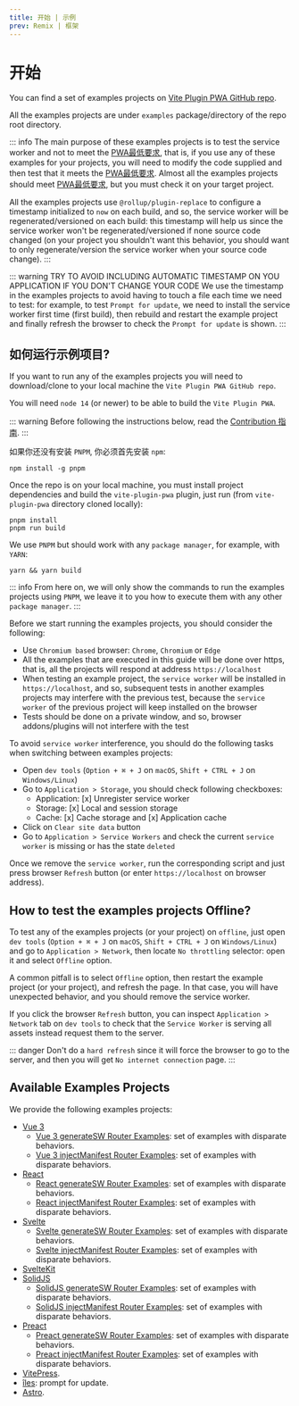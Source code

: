 ```yaml
---
title: 开始 | 示例
prev: Remix | 框架
---
```


# 开始

You can find a set of examples projects on [Vite Plugin PWA GitHub repo](https://github.com/antfu/vite-plugin-pwa/tree/main/examples).

All the examples projects are under `examples` package/directory of the repo root directory.

::: info
The main purpose of these examples projects is to test the service worker and not to meet the [PWA最低要求](/guide/pwa-minimal-requirements), that is, if you use any of these examples for your projects, you will need to modify the code supplied and then test that it meets the [PWA最低要求](/guide/pwa-minimal-requirements). Almost all the examples projects should meet [PWA最低要求](/guide/pwa-minimal-requirements), but you must check it on your target project.

All the examples projects use `@rollup/plugin-replace` to configure a timestamp initialized to `now` on each build, and so, the service worker will be regenerated/versioned on each build: this timestamp will help us since the service worker won't be regenerated/versioned if none source code changed (on your project you shouldn't want this behavior, you should want to only regenerate/version the service worker when your source code change).
:::

::: warning TRY TO AVOID INCLUDING AUTOMATIC TIMESTAMP ON YOU APPLICATION IF YOU DON'T CHANGE YOUR CODE
We use the timestamp in the examples projects to avoid having to touch a file each time we need to test: for example, to test `Prompt for update`, we need to install the service worker first time (first build), then rebuild and restart the example project and finally refresh the browser to check the `Prompt for update` is shown.
:::

## 如何运行示例项目?

If you want to run any of the examples projects you will need to download/clone to your local machine the `Vite Plugin PWA GitHub repo`.

You will need `node 14` (or newer) to be able to build the `Vite Plugin PWA`.

::: warning
Before following the instructions below, read the [Contribution 指南](https://github.com/antfu/vite-plugin-pwa/blob/main/CONTRIBUTING.md).
:::

如果你还没有安装 `PNPM`, 你必须首先安装 `npm`:

```shell
npm install -g pnpm
```

Once the repo is on your local machine, you must install project dependencies and build the `vite-plugin-pwa` plugin, just run (from `vite-plugin-pwa` directory cloned locally):

```shell
pnpm install
pnpm run build
```

We use `PNPM` but should work with any `package manager`, for example, with `YARN`:

```shell
yarn && yarn build
```

::: info
From here on, we will only show the commands to run the examples projects using `PNPM`, we leave it to you how to execute them with any other` package manager`.
:::

Before we start running the examples projects, you should consider the following:

- Use `Chromium based` browser: `Chrome`, `Chromium` or `Edge`
- All the examples that are executed in this guide will be done over https, that is, all the projects will respond at address `https://localhost`
- When testing an example project, the `service worker` will be installed in `https://localhost`, and so, subsequent tests in another examples projects may interfere with the previous test, because the `service worker` of the previous project will keep installed on the browser
- Tests should be done on a private window, and so, browser addons/plugins will not interfere with the test

To avoid `service worker` interference, you should do the following tasks when switching between examples projects:

- Open `dev tools` (`Option + ⌘ + J` on `macOS`, `Shift + CTRL + J` on `Windows/Linux`)
- Go to `Application > Storage`, you should check following checkboxes:
  - Application: [x] Unregister service worker
  - Storage: [x] Local and session storage
  - Cache: [x] Cache storage and [x] Application cache
- Click on `Clear site data` button
- Go to `Application > Service Workers` and check the current `service worker` is missing or has the state `deleted`

Once we remove the `service worker`, run the corresponding script and just press browser `Refresh` button (or enter `https://localhost` on browser address).

## How to test the examples projects Offline?

To test any of the examples projects (or your project) on `offline`, just open `dev tools` (`Option + ⌘ + J` on `macOS`, `Shift + CTRL + J` on `Windows/Linux`) and go to `Application > Network`, then locate `No throttling` selector: open it and select `Offline` option.

A common pitfall is to select `Offline` option, then restart the example project (or your project), and refresh the page. In that case, you will have unexpected behavior, and you should remove the service worker.

If you click the browser `Refresh` button, you can inspect `Application > Network` tab on `dev tools` to check that the `Service Worker` is serving all assets instead request them to the server.

::: danger
Don't do a `hard refresh` since it will force the browser to go to the server, and then you will get `No internet connection` page.
:::

## Available Examples Projects

<RunExamples />

We provide the following examples projects:

- [Vue 3](/examples/vue)
  - [Vue 3 generateSW Router Examples](/examples/vue#generatesw): set of examples with disparate behaviors.
  - [Vue 3 injectManifest Router Examples](/examples/vue#generatesw): set of examples with disparate behaviors.
- [React](/examples/react)
  - [React generateSW Router Examples](/examples/react#generatesw): set of examples with disparate behaviors.
  - [React injectManifest Router Examples](/examples/react#generatesw): set of examples with disparate behaviors.
- [Svelte](/examples/svelte)
  - [Svelte generateSW Router Examples](/examples/svelte#generatesw): set of examples with disparate behaviors.
  - [Svelte injectManifest Router Examples](/examples/svelte#generatesw): set of examples with disparate behaviors.
- [SvelteKit](/examples/sveltekit)
- [SolidJS](/examples/solidjs)
  - [SolidJS generateSW Router Examples](/examples/solidjs#generatesw): set of examples with disparate behaviors.
  - [SolidJS injectManifest Router Examples](/examples/solidjs#generatesw): set of examples with disparate behaviors.
- [Preact](/examples/preact)
  - [Preact generateSW Router Examples](/examples/preact#generatesw): set of examples with disparate behaviors.
  - [Preact injectManifest Router Examples](/examples/preact#generatesw): set of examples with disparate behaviors.
- [VitePress](/examples/vitepress).
- [îles](/examples/iles): prompt for update.
- [Astro](/examples/astro).
